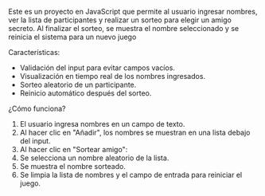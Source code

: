 Este es un proyecto en JavaScript que permite al usuario ingresar nombres, ver la lista de participantes y realizar un sorteo para elegir un amigo secreto. 
Al finalizar el sorteo, se muestra el nombre seleccionado y se reinicia el sistema para un nuevo juego

Características:

- Validación del input para evitar campos vacíos.
- Visualización en tiempo real de los nombres ingresados.
- Sorteo aleatorio de un participante.
- Reinicio automático después del sorteo.

¿Cómo funciona?

1. El usuario ingresa nombres en un campo de texto.
2. Al hacer clic en "Añadir", los nombres se muestran en una lista debajo del input.
3. Al hacer clic en "Sortear amigo":
4. Se selecciona un nombre aleatorio de la lista.
5. Se muestra el nombre sorteado.
6. Se limpia la lista de nombres y el campo de entrada para reiniciar el juego.
